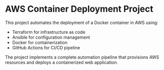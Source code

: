# AWS Container Deployment Project

This project automates the deployment of a Docker container in AWS using:
- Terraform for infrastructure as code
- Ansible for configuration management
- Docker for containerization
- GitHub Actions for CI/CD pipeline

The project implements a complete automation pipeline that provisions AWS resources and deploys a containerized web application.
